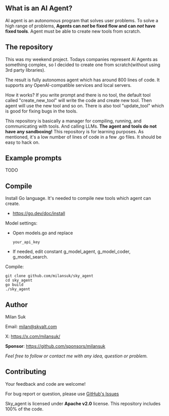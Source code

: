 ## What is an AI Agent?
AI agent is an autonomous program that solves user problems.
To solve a high range of problems, **Agents can *not* be fixed flow and can *not* have fixed tools**. Agent must be able to create new tools from scratch.


## The repository
This was my weekend project. Todays companies represent AI Agents as something complex, so I decided to create one from scratch(without using 3rd party libraries).

The result is fully autonomos agent which has around 800 lines of code. It supports any OpenAI-compatible services and local servers.

How it works? If you write prompt and there is no tool, the default tool called "create_new_tool" will write the code and create new tool. Then agent will use the new tool and so on. There is also tool "update_tool" which is good for fixing bugs in the tools.

This repository is basically a manager for compiling, running, and communicating with tools. And calling LLMs.
**The agent and tools do not have any sandboxing!** This repository is for learning purposes. As mentioned, it's a low number of lines of code in a few .go files. It should be easy to hack on.



## Example prompts
TODO



## Compile
Install Go language. It's needed to compile new tools which agent can create.
- https://go.dev/doc/install

Model settings:
- Open models.go and replace <pre><code>your_api_key</code></pre>
- If needed, edit constant g_model_agent, g_model_coder, g_model_search.

Compile:
<pre><code>git clone github.com/milansuk/sky_agent
cd sky_agent
go build
./sky_agent
</code></pre>



## Author
Milan Suk

Email: milan@skyalt.com

X: https://x.com/milansuk/

**Sponsor**: https://github.com/sponsors/milansuk

*Feel free to follow or contact me with any idea, question or problem.*



## Contributing
Your feedback and code are welcome!

For bug report or question, please use [GitHub's Issues](https://github.com/milansuk/sky_agent/issues)

Sky_agent is licensed under **Apache v2.0** license. This repository includes 100% of the code.

